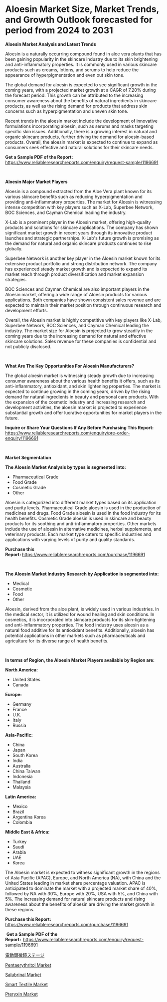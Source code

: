 <p><h1>Aloesin Market Size, Market Trends, and Growth Outlook forecasted for period from 2024 to 2031</h1></p><p><strong>Aloesin Market Analysis and Latest Trends</strong></p>
<p><p>Aloesin is a naturally occurring compound found in aloe vera plants that has been gaining popularity in the skincare industry due to its skin brightening and anti-inflammatory properties. It is commonly used in various skincare products such as creams, lotions, and serums to help reduce the appearance of hyperpigmentation and even out skin tone.</p><p>The global demand for aloesin is expected to see significant growth in the coming years, with a projected market growth at a CAGR of 7.20% during the forecast period. This growth can be attributed to the increasing consumer awareness about the benefits of natural ingredients in skincare products, as well as the rising demand for products that address skin concerns such as hyperpigmentation and uneven skin tone.</p><p>Recent trends in the aloesin market include the development of innovative formulations incorporating aloesin, such as serums and masks targeting specific skin issues. Additionally, there is a growing interest in natural and organic skincare products, further driving the demand for aloesin-based products. Overall, the aloesin market is expected to continue to expand as consumers seek effective and natural solutions for their skincare needs.</p></p>
<p><strong>Get a Sample PDF of the Report:&nbsp;</strong> <a href="https://www.reliableresearchreports.com/enquiry/request-sample/1196691">https://www.reliableresearchreports.com/enquiry/request-sample/1196691</a></p>
<p>&nbsp;</p>
<p><strong>Aloesin Major Market Players</strong></p>
<p><p>Aloesin is a compound extracted from the Aloe Vera plant known for its various skincare benefits such as reducing hyperpigmentation and providing anti-inflammatory properties. The market for Aloesin is witnessing intense competition with key players such as X-Lab, Superbee Network, BOC Sciences, and Cayman Chemical leading the industry.</p><p>X-Lab is a prominent player in the Aloesin market, offering high-quality products and solutions for skincare applications. The company has shown significant market growth in recent years through its innovative product launches and strategic partnerships. X-Lab's future growth is promising as the demand for natural and organic skincare products continues to rise globally.</p><p>Superbee Network is another key player in the Aloesin market known for its extensive product portfolio and strong distribution network. The company has experienced steady market growth and is expected to expand its market reach through product diversification and market expansion strategies.</p><p>BOC Sciences and Cayman Chemical are also important players in the Aloesin market, offering a wide range of Aloesin products for various applications. Both companies have shown consistent sales revenue and are expected to maintain their market position through continuous research and development efforts.</p><p>Overall, the Aloesin market is highly competitive with key players like X-Lab, Superbee Network, BOC Sciences, and Cayman Chemical leading the industry. The market size for Aloesin is projected to grow steadily in the coming years due to the increasing demand for natural and effective skincare solutions. Sales revenue for these companies is confidential and not publicly disclosed.</p></p>
<p>&nbsp;</p>
<p><strong>What Are The Key Opportunities For Aloesin Manufacturers?</strong></p>
<p><p>The global aloesin market is witnessing steady growth due to increasing consumer awareness about the various health benefits it offers, such as its anti-inflammatory, antioxidant, and skin lightening properties. The market is expected to continue growing in the coming years, driven by the rising demand for natural ingredients in beauty and personal care products. With the expansion of the cosmetic industry and increasing research and development activities, the aloesin market is projected to experience substantial growth and offer lucrative opportunities for market players in the future.</p></p>
<p><strong>Inquire or Share Your Questions If Any Before Purchasing This Report:</strong> <a href="https://www.reliableresearchreports.com/enquiry/pre-order-enquiry/1196691">https://www.reliableresearchreports.com/enquiry/pre-order-enquiry/1196691</a></p>
<p>&nbsp;</p>
<p><strong>Market Segmentation</strong></p>
<p><strong>The Aloesin Market Analysis by types is segmented into:</strong></p>
<p><ul><li>Pharmaceutical Grade</li><li>Food Grade</li><li>Cosmetic Grade</li><li>Other</li></ul></p>
<p><p>Aloesin is categorized into different market types based on its application and purity levels. Pharmaceutical Grade aloesin is used in the production of medicines and drugs. Food Grade aloesin is used in the food industry for its health benefits. Cosmetic Grade aloesin is used in skincare and beauty products for its soothing and anti-inflammatory properties. Other markets include the use of aloesin in alternative medicines, herbal supplements, and veterinary products. Each market type caters to specific industries and applications with varying levels of purity and quality standards.</p></p>
<p><strong>Purchase this Report:&nbsp;</strong><a href="https://www.reliableresearchreports.com/purchase/1196691">https://www.reliableresearchreports.com/purchase/1196691</a></p>
<p>&nbsp;</p>
<p><strong>The Aloesin Market Industry Research by Application is segmented into:</strong></p>
<p><ul><li>Medical</li><li>Cosmetic</li><li>Food</li><li>Other</li></ul></p>
<p><p>Aloesin, derived from the aloe plant, is widely used in various industries. In the medical sector, it is utilized for wound healing and skin conditions. In cosmetics, it is incorporated into skincare products for its skin-lightening and anti-inflammatory properties. The food industry uses aloesin as a natural food additive for its antioxidant benefits. Additionally, aloesin has potential applications in other markets such as pharmaceuticals and agriculture for its diverse range of health benefits.</p></p>
<p>&nbsp;</p>
<p><strong>In terms of Region, the Aloesin Market Players available by Region are:</strong></p>
<p>
    <p> <strong> North America: </strong>
        <ul>
            <li>United States</li>
            <li>Canada</li>
        </ul>
        </p> 
    <p> <strong> Europe: </strong>
        <ul>
            <li>Germany</li>
            <li>France</li>
            <li>U.K.</li>
            <li>Italy</li>
            <li>Russia</li>
        </ul>
        </p> 
    <p> <strong> Asia-Pacific: </strong>
        <ul>
            <li>China</li>
            <li>Japan</li>
            <li>South Korea</li>
            <li>India</li>
            <li>Australia</li>
            <li>China Taiwan</li>
            <li>Indonesia</li>
            <li>Thailand</li>
            <li>Malaysia</li>
        </ul>
        </p> 
    <p> <strong> Latin America: </strong>
        <ul>
            <li>Mexico</li>
            <li>Brazil</li>
            <li>Argentina Korea</li>
            <li>Colombia</li>
        </ul>
        </p> 
    <p> <strong> Middle East & Africa: </strong>
        <ul>
            <li>Turkey</li>
            <li>Saudi</li>
            <li>Arabia</li>
            <li>UAE</li>
            <li>Korea</li>
        </ul>
    </p>
    </p>
<p><p>The Aloesin market is expected to witness significant growth in the regions of Asia Pacific (APAC), Europe, and North America (NA), with China and the United States leading in market share percentage valuation. APAC is anticipated to dominate the market with a projected market share of 40%, followed by NA with 30%, Europe with 20%, USA with 5%, and China with 5%. The increasing demand for natural skincare products and rising awareness about the benefits of aloesin are driving the market growth in these regions.</p></p>
<p><strong>Purchase this Report: </strong><a href="https://www.reliableresearchreports.com/purchase/1196691">https://www.reliableresearchreports.com/purchase/1196691</a></p>
<p>&nbsp;<strong>Get a Sample PDF of the Report:&nbsp;&nbsp;</strong><a href="https://www.reliableresearchreports.com/enquiry/request-sample/1196691">https://www.reliableresearchreports.com/enquiry/request-sample/1196691</a></p>
<p><strong></strong></p>
<p><p><a href="https://github.com/jkjreqjscoxx7/Market-Research-Report-List-1/blob/main/2216740189502.md">電動顕微鏡ステージ</a></p><p><a href="https://github.com/jerrycopelandthomaswsqd8q/Market-Research-Report-List-1/blob/main/pentaerythritol-market.md">Pentaerythritol Market</a></p><p><a href="https://issuu.com/reportprime-2/docs/salubrinal-market-size-2030.pptx">Salubrinal Market</a></p><p><a href="https://github.com/brenzgnarento/Market-Research-Report-List-1/blob/main/smart-textile-market.md">Smart Textile Market</a></p><p><a href="https://issuu.com/reportprime-2/docs/pteryxin-market-size-2030.pptx">Pteryxin Market</a></p></p>